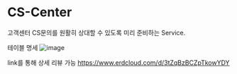 # CS-Center

고객센터 CS문의를 원활히 상대할 수 있도록 미리 준비하는 Service.

테이블 명세
![image](https://github.com/user-attachments/assets/6bf33dce-39f0-4d9f-96c4-65876cdea078)

link를 통해 상세 리뷰 가능
https://www.erdcloud.com/d/3tZqBzBCZpTkowYDY
